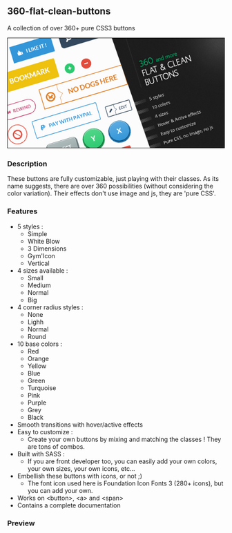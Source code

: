 ## 360-flat-clean-buttons

A collection of over 360+ pure CSS3 buttons

![preview](/preview/preview.jpg)

### Description

These buttons are fully customizable, just playing with their classes. As its name suggests, there are over 360 possibilities (without considering the color variation). Their effects don't use image and js, they are 'pure CSS'.

### Features
- 5 styles :
  - Simple
  - White Blow
  - 3 Dimensions
  - Gym'Icon
  - Vertical
- 4 sizes available :
  - Small
  - Medium
  - Normal
  - Big
- 4 corner radius styles :
  - None
  - Lighh
  - Normal
  - Round
- 10 base colors :
  - Red
  - Orange
  - Yellow
  - Blue
  - Green
  - Turquoise
  - Pink
  - Purple
  - Grey
  - Black
- Smooth transitions with hover/active effects
- Easy to customize :
  - Create your own buttons by mixing and matching the classes ! They are tons of combos.
- Built with SASS :
  - If you are front developer too, you can easily add your own colors, your own sizes, your own icons, etc...
- Embellish these buttons with icons, or not ;)
  - The font icon used here is Foundation Icon Fonts 3 (280+ icons), but you can add your own. 
- Works on &lt;button&gt;, &lt;a&gt; and &lt;span&gt;
- Contains a complete documentation

### Preview
